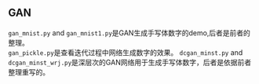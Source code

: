 ## GAN
`gan_mnist.py` and `gan_mnist1.py`是GAN生成手写体数字的demo,后者是前者的整理。  
`gan_pickle.py`是查看迭代过程中网络生成数字的效果。
`dcgan_minst.py` and `dcgan_minst_wrj.py`是深层次的GAN网络用于生成手写体数字，后者是依据前者整理重写的。
